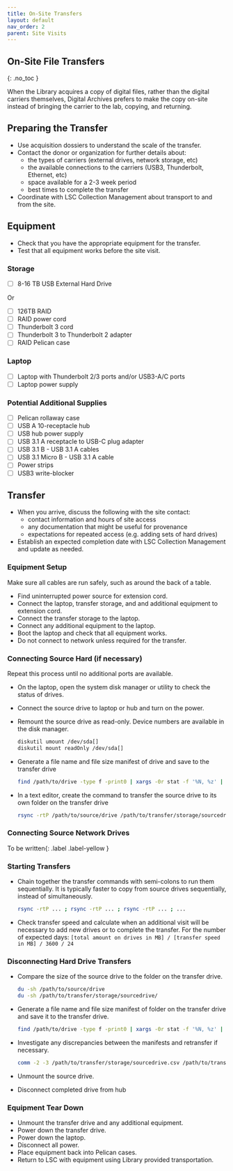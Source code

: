 ```yaml
---
title: On-Site Transfers
layout: default
nav_order: 2
parent: Site Visits
---
```


## On-Site File Transfers

{: .no_toc }

When the Library acquires a copy of digital files, rather than the digital carriers themselves, Digital Archives prefers to make the copy on-site instead of bringing the carrier to the lab, copying, and returning.

## Preparing the Transfer

* Use acquisition dossiers to understand the scale of the transfer.
* Contact the donor or organization for further details about:
  * the types of carriers (external drives, network storage, etc)
  * the available connections to the carriers (USB3, Thunderbolt, Ethernet, etc)
  * space available for a 2-3 week period
  * best times to complete the transfer
* Coordinate with LSC Collection Management about transport to and from the site.

## Equipment

* Check that you have the appropriate equipment for the transfer.
* Test that all equipment works before the site visit.

### Storage

* [ ] 8-16 TB USB External Hard Drive

Or

* [ ] 126TB RAID
* [ ] RAID power cord
* [ ] Thunderbolt 3 cord
* [ ] Thunderbolt 3 to Thunderbolt 2 adapter
* [ ] RAID Pelican case

### Laptop

* [ ] Laptop with Thunderbolt 2/3 ports and/or USB3-A/C ports
* [ ] Laptop power supply

### Potential Additional Supplies

* [ ] Pelican rollaway case
* [ ] USB A 10-receptacle hub
* [ ] USB hub power supply
* [ ] USB 3.1 A receptacle to USB-C plug adapter
* [ ] USB 3.1 B - USB 3.1 A cables
* [ ] USB 3.1 Micro B - USB 3.1 A cable
* [ ] Power strips
* [ ] USB3 write-blocker

## Transfer

* When you arrive, discuss the following with the site contact:
  * contact information and hours of site access
  * any documentation that might be useful for provenance
  * expectations for repeated access (e.g. adding sets of hard drives)
* Establish an expected completion date with LSC Collection Management and update as needed.

### Equipment Setup

Make sure all cables are run safely, such as around the back of a table.

* Find uninterrupted power source for extension cord.
* Connect the laptop, transfer storage, and and additional equipment to extension cord.
* Connect the transfer storage to the laptop.
* Connect any additional equipment to the laptop.
* Boot the laptop and check that all equipment works.
* Do not connect to network unless required for the transfer.

### Connecting Source Hard (if necessary)

Repeat this process until no additional ports are available.

* On the laptop, open the system disk manager or utility to check the status of drives.
* Connect the source drive to laptop or hub and turn on the power.
* Remount the source drive as read-only. Device numbers are available in the disk manager.

  ``` bash
  diskutil umount /dev/sda[]
  diskutil mount readOnly /dev/sda[]
  ```

* Generate a file name and file size manifest of drive and save to the transfer drive

  ``` bash
  find /path/to/drive -type f -print0 | xargs -0r stat -f '%N, %z' | sort  > /path/to/transfer/storage/sourcedrive.csv
  ```

* In a text editor, create the command to transfer the source drive to its own folder on the transfer drive

  ``` bash
  rsync -rtP /path/to/source/drive /path/to/transfer/storage/sourcedrive/
  ```

### Connecting Source Network Drives

To be written{: .label .label-yellow }

### Starting Transfers

* Chain together the transfer commands with semi-colons to run them sequentially.
It is typically faster to copy from source drives sequentially, instead of simultaneously.

  ``` bash
  rsync -rtP ... ; rsync -rtP ... ; rsync -rtP ... ; ...
  ```

* Check transfer speed and calculate when an additional visit will be necessary to add new drives or to complete the transfer.
For the number of expected days: `[total amount on drives in MB] / [transfer speed in MB] / 3600 / 24`

### Disconnecting Hard Drive Transfers

* Compare the size of the source drive to the folder on the transfer drive.

  ``` bash
  du -sh /path/to/source/drive
  du -sh /path/to/transfer/storage/sourcedrive/
  ```

* Generate a file name and file size manifest of folder on the transfer drive and save it to the transfer drive.

  ``` bash
  find /path/to/drive -type f -print0 | xargs -0r stat -f '%N, %z' | sort > /path/to/transfer/storage/sourcedrive_transferred.csv
  ```

* Investigate any discrepancies between the manifests and retransfer if necessary.

  ``` bash
  comm -2 -3 /path/to/transfer/storage/sourcedrive.csv /path/to/transfer/storage/sourcedrive_transferred.csv
  ```

* Unmount the source drive.
* Disconnect completed drive from hub

### Equipment Tear Down

* Unmount the transfer drive and any additional equipment.
* Power down the transfer drive.
* Power down the laptop.
* Disconnect all power.
* Place equipment back into Pelican cases.
* Return to LSC with equipment using Library provided transportation.
